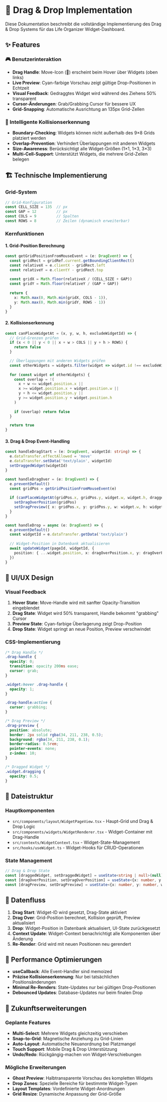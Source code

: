 # 🎯 Drag & Drop Implementation

Diese Dokumentation beschreibt die vollständige Implementierung des Drag & Drop Systems für das Life Organizer Widget-Dashboard.

## ✨ Features

### 🎮 Benutzerinteraktion
- **Drag Handle**: Move-Icon (🔀) erscheint beim Hover über Widgets (oben links)
- **Live Preview**: Cyan-farbige Vorschau zeigt gültige Drop-Positionen in Echtzeit
- **Visual Feedback**: Gedraggtes Widget wird während des Ziehens 50% transparent
- **Cursor-Änderungen**: Grab/Grabbing Cursor für bessere UX
- **Grid-Snapping**: Automatische Ausrichtung an 135px Grid-Zellen

### 🧠 Intelligente Kollisionserkennung
- **Boundary-Checking**: Widgets können nicht außerhalb des 9×8 Grids platziert werden
- **Overlap-Prevention**: Verhindert Überlappungen mit anderen Widgets
- **Size-Awareness**: Berücksichtigt alle Widget-Größen (1×1, 1×3, 3×3)
- **Multi-Cell-Support**: Unterstützt Widgets, die mehrere Grid-Zellen belegen

## 🏗️ Technische Implementierung

### Grid-System
```typescript
// Grid-Konfiguration
const CELL_SIZE = 135  // px
const GAP = 12         // px
const COLS = 9         // Spalten
const ROWS = 8         // Zeilen (dynamisch erweiterbar)
```

### Kernfunktionen

#### 1. Grid-Position Berechnung
```typescript
const getGridPositionFromMouseEvent = (e: DragEvent) => {
  const gridRect = gridRef.current.getBoundingClientRect()
  const relativeX = e.clientX - gridRect.left
  const relativeY = e.clientY - gridRect.top
  
  const gridX = Math.floor(relativeX / (CELL_SIZE + GAP))
  const gridY = Math.floor(relativeY / (GAP + GAP))
  
  return {
    x: Math.max(0, Math.min(gridX, COLS - 1)),
    y: Math.max(0, Math.min(gridY, ROWS - 1))
  }
}
```

#### 2. Kollisionserkennung
```typescript
const canPlaceWidgetAt = (x, y, w, h, excludeWidgetId) => {
  // Grid-Grenzen prüfen
  if (x < 0 || y < 0 || x + w > COLS || y + h > ROWS) {
    return false
  }

  // Überlappungen mit anderen Widgets prüfen
  const otherWidgets = widgets.filter(widget => widget.id !== excludeWidgetId)
  
  for (const widget of otherWidgets) {
    const overlap = !(
      x + w <= widget.position.x ||
      x >= widget.position.x + widget.position.w ||
      y + h <= widget.position.y ||
      y >= widget.position.y + widget.position.h
    )
    
    if (overlap) return false
  }

  return true
}
```

#### 3. Drag & Drop Event-Handling
```typescript
const handleDragStart = (e: DragEvent, widgetId: string) => {
  e.dataTransfer.effectAllowed = 'move'
  e.dataTransfer.setData('text/plain', widgetId)
  setDraggedWidget(widgetId)
}

const handleDragOver = (e: DragEvent) => {
  e.preventDefault()
  const gridPos = getGridPositionFromMouseEvent(e)
  
  if (canPlaceWidgetAt(gridPos.x, gridPos.y, widget.w, widget.h, draggedWidgetId)) {
    setDragOverPosition(gridPos)
    setDragPreview({ x: gridPos.x, y: gridPos.y, w: widget.w, h: widget.h })
  }
}

const handleDrop = async (e: DragEvent) => {
  e.preventDefault()
  const widgetId = e.dataTransfer.getData('text/plain')
  
  // Widget-Position in Datenbank aktualisieren
  await updateWidget(pageId, widgetId, {
    position: { ...widget.position, x: dragOverPosition.x, y: dragOverPosition.y }
  })
}
```

## 🎨 UI/UX Design

### Visual Feedback
1. **Hover State**: Move-Handle wird mit sanfter Opacity-Transition eingeblendet
2. **Drag State**: Widget wird 50% transparent, Handle bekommt "grabbing" Cursor
3. **Preview State**: Cyan-farbige Überlagerung zeigt Drop-Position
4. **Drop State**: Widget springt an neue Position, Preview verschwindet

### CSS-Implementierung
```css
/* Drag Handle */
.drag-handle {
  opacity: 0;
  transition: opacity 200ms ease;
  cursor: grab;
}

.widget:hover .drag-handle {
  opacity: 1;
}

.drag-handle:active {
  cursor: grabbing;
}

/* Drag Preview */
.drag-preview {
  position: absolute;
  border: 2px solid rgba(34, 211, 238, 0.5);
  background: rgba(34, 211, 238, 0.1);
  border-radius: 0.5rem;
  pointer-events: none;
  z-index: 10;
}

/* Dragged Widget */
.widget.dragging {
  opacity: 0.5;
}
```

## 📁 Dateistruktur

### Hauptkomponenten
- `src/components/layout/WidgetPageView.tsx` - Haupt-Grid und Drag & Drop Logic
- `src/components/widgets/WidgetRenderer.tsx` - Widget-Container mit Drag-Handle
- `src/contexts/WidgetContext.tsx` - Widget-State-Management
- `src/hooks/useWidget.ts` - Widget-Hooks für CRUD-Operationen

### State Management
```typescript
// Drag & Drop State
const [draggedWidget, setDraggedWidget] = useState<string | null>(null)
const [dragOverPosition, setDragOverPosition] = useState<{x: number, y: number} | null>(null)
const [dragPreview, setDragPreview] = useState<{x: number, y: number, w: number, h: number} | null>(null)
```

## 🔄 Datenfluss

1. **Drag Start**: Widget-ID wird gesetzt, Drag-State aktiviert
2. **Drag Over**: Grid-Position berechnet, Kollision geprüft, Preview aktualisiert
3. **Drop**: Widget-Position in Datenbank aktualisiert, UI-State zurückgesetzt
4. **Context Update**: Widget-Context benachrichtigt alle Komponenten über Änderung
5. **Re-Render**: Grid wird mit neuen Positionen neu gerendert

## 🚀 Performance Optimierungen

- **useCallback**: Alle Event-Handler sind memoized
- **Präzise Kollisionserkennung**: Nur bei tatsächlichen Positionsänderungen
- **Minimal Re-Renders**: State-Updates nur bei gültigen Drop-Positionen
- **Debounced Updates**: Database-Updates nur beim finalen Drop

## 🔮 Zukunftserweiterungen

### Geplante Features
- **Multi-Select**: Mehrere Widgets gleichzeitig verschieben
- **Snap-to-Grid**: Magnetische Anziehung zu Grid-Linien
- **Auto-Layout**: Automatische Neuanordnung bei Platzmangel
- **Touch Support**: Mobile Drag & Drop Unterstützung
- **Undo/Redo**: Rückgängig-machen von Widget-Verschiebungen

### Mögliche Erweiterungen
- **Ghost Preview**: Halbtransparente Vorschau des kompletten Widgets
- **Drop Zones**: Spezielle Bereiche für bestimmte Widget-Typen
- **Layout Templates**: Vordefinierte Widget-Anordnungen
- **Grid Resize**: Dynamische Anpassung der Grid-Größe